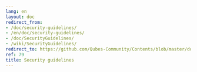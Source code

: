 ```yaml
---
lang: en
layout: doc
redirect_from:
- /doc/security-guidelines/
- /en/doc/security-guidelines/
- /doc/SecurityGuidelines/
- /wiki/SecurityGuidelines/
redirect_to: https://github.com/Qubes-Community/Contents/blob/master/docs/security/security-guidelines.md
ref: 79
title: Security guidelines
---
```

